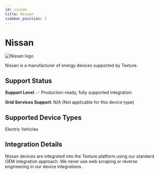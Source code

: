 ```yaml
---
id: nissan
title: Nissan
sidebar_position: 3
---
```


# Nissan

<div style={{ textAlign: 'center', margin: '20px 0' }}>
  <img 
    src="https://device.cms.texture.energy/logo/%20Nissan%20Vector%20Icon.svg" 
    alt="Nissan logo" 
    style={{ maxWidth: '200px', maxHeight: '150px' }}
  />
</div>

Nissan is a manufacturer of energy devices supported by Texture.



## Support Status

**Support Level**: ✅ Production-ready, fully supported integration

**Grid Services Support**: N/A (Not applicable for this device type)

## Supported Device Types

Electric Vehicles

## Integration Details

Nissan devices are integrated into the Texture platform using our standard OEM integration approach. We never use web scraping or reverse engineering in our device integrations.

